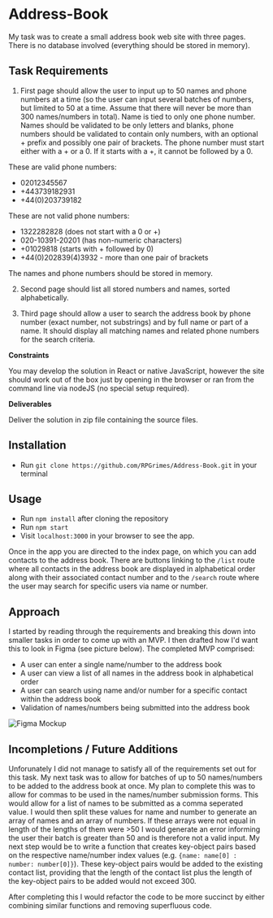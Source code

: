 # Address-Book
My task was to create a small address book web site with three pages. There is no database involved (everything should be stored in memory).

## Task Requirements

1. First page should allow the user to input up to 50 names and phone numbers at a time (so the user can input several batches of numbers, but limited to 50 at a time. Assume that there will never be more than 300 names/numbers in total). Name is tied to only one phone number. Names should be validated to be only letters and blanks, phone numbers should be validated to contain only numbers, with an optional + prefix and possibly one pair of brackets. The phone number must start either with a + or a 0. If it starts with a +, it cannot be followed by a 0.

These are valid phone numbers:
- 02012345567
- +443739182931
- +44(0)203739182

These are not valid phone numbers: 
- 1322282828 (does not start with a 0 or +)
- 020-10391-20201 (has non-numeric characters)
- +01029818 (starts with + followed by 0)
- +44(0)202839(4)3932 - more than one pair of brackets

The names and phone numbers should be stored in memory.

2. Second page should list all stored numbers and names, sorted alphabetically.

3. Third page should allow a user to search the address book by phone number (exact number, not substrings) and by full name or part of a name. It should display all matching names and related phone numbers for the search criteria.

**Constraints**

You may develop the solution in React or native JavaScript, however the site should work out of the box just by opening in the browser or ran from the command line via nodeJS (no special setup required).

**Deliverables**

Deliver the solution in zip file containing the source files.

## Installation
- Run `git clone https://github.com/RPGrimes/Address-Book.git` in your terminal

## Usage
- Run `npm install` after cloning the repository
- Run `npm start`
- Visit `localhost:3000` in your browser to see the app.

Once in the app you are directed to the index page, on which you can add contacts to the address book. There are buttons linking to the `/list` route where all contacts in the address book are displayed in alphabetical order along with their associated contact number and to the `/search` route where the user may search for specific users via name or number.

## Approach
I started by reading through the requirements and breaking this down into smaller tasks in order to come up with an MVP. I then drafted how I'd want this to look in Figma (see picture below). The completed MVP comprised:
- A user can enter a single name/number to the address book
- A user can view a list of all names in the address book in alphabetical order
- A user can search using name and/or number for a specific contact within the address book
- Validation of names/numbers being submitted into the address book

![Figma Mockup](https://user-images.githubusercontent.com/75947453/154551189-4236c4a2-c4b2-4e39-862e-48319a2247f4.png)

## Incompletions / Future Additions
Unforunately I did not manage to satisfy all of the requirements set out for this task. My next task was to allow for batches of up to 50 names/numbers to be added to the address book at once. My plan to complete this was to allow for commas to be used in the names/number submission forms. This would allow for a list of names to be submitted as a comma seperated value. I would then split these values for name and number to generate an array of names and an array of numbers. If these arrays were not equal in length of the lengths of them were >50 I would generate an error informing the user their batch is greater than 50 and is therefore not a valid input. My next step would be to write a function that creates key-object pairs based on the respective name/number index values (e.g. `{name: name[0] : number: number[0]}`). These key-object pairs would be added to the existing contact list, providing that the length of the contact list plus the length of the key-object pairs to be added would not exceed 300.

After completing this I would refactor the code to be more succinct by either combining similar functions and removing superfluous code. 

